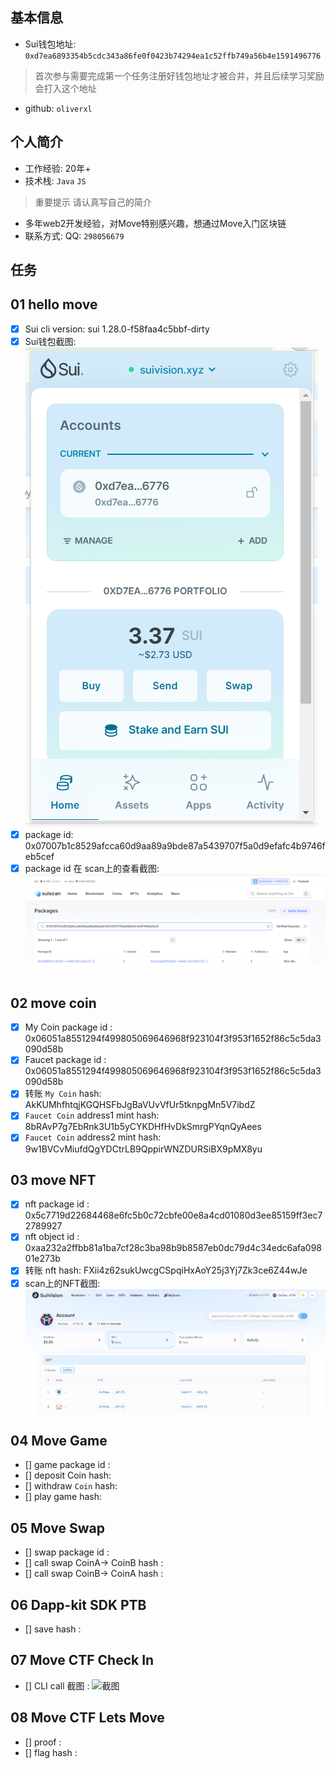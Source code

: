 ## 基本信息
- Sui钱包地址: `0xd7ea6893354b5cdc343a86fe0f0423b74294ea1c52ffb749a56b4e1591496776`
> 首次参与需要完成第一个任务注册好钱包地址才被合并，并且后续学习奖励会打入这个地址
- github: `oliverxl`

## 个人简介
- 工作经验: 20年+
- 技术栈: `Java` `JS`
> 重要提示 请认真写自己的简介
- 多年web2开发经验，对Move特别感兴趣，想通过Move入门区块链
- 联系方式: QQ: `298056679` 

## 任务

##   01 hello move  
- [x] Sui cli version: sui 1.28.0-f58faa4c5bbf-dirty
- [x] Sui钱包截图: ![Sui钱包截图](./images/suiwallet_oliverxl.png)
- [x] package id: 0x07007b1c8529afcca60d9aa89a9bde87a5439707f5a0d9efafc4b9746feb5cef 
- [x] package id 在 scan上的查看截图:![Scan截图](./images/suiscan_oliverxl.png)

##   02 move coin
- [x] My Coin package id : 0x06051a8551294f499805069646968f923104f3f953f1652f86c5c5da3090d58b
- [x] Faucet package id :  0x06051a8551294f499805069646968f923104f3f953f1652f86c5c5da3090d58b
- [x] 转账 `My Coin` hash:  AkKUMhfhtqjKGQHSFbJgBaVUvVfUr5tknpgMn5V7ibdZ
- [x] `Faucet Coin` address1 mint hash: 8bRAvP7g7EbRnk3U1b5yCYKDHfHvDkSmrgPYqnQyAees
- [x] `Faucet Coin` address2 mint hash: 9w1BVCvMiufdQgYDCtrLB9QppirWNZDURSiBX9pMX8yu

##   03 move NFT
- [x] nft package id : 0x5c7719d22684468e6fc5b0c72cbfe00e8a4cd01080d3ee85159ff3ec72789927
- [x] nft object id : 0xaa232a2ffbb81a1ba7cf28c3ba98b9b8587eb0dc79d4c34edc6afa09801e273b
- [x] 转账 nft  hash: FXii4z62sukUwcgCSpqiHxAoY25j3Yj7Zk3ce6Z44wJe
- [x] scan上的NFT截图:![Scan截图](./images/oliverxl_nft.png)

##   04 Move Game
- [] game package id :
- [] deposit Coin hash:
- [] withdraw `Coin` hash:
- [] play game hash:

##   05 Move Swap
- [] swap package id :
- [] call swap CoinA-> CoinB  hash :
- [] call swap CoinB-> CoinA  hash :

##   06 Dapp-kit SDK PTB
- [] save hash :

##   07 Move CTF Check In
- [] CLI call 截图 : ![截图](./images/你的图片地址)

##   08 Move CTF Lets Move
- [] proof : 
- [] flag hash :
